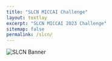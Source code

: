 ```yaml
---
title: "SLCN MICCAI Challenge"
layout: textlay
excerpt: "SLCN MICCAI 2023 Challenge"
sitemap: false
permalink: /slcn/
---
```


![SLCN Banner](_images/pubpic/SLCN_Banner.png)
